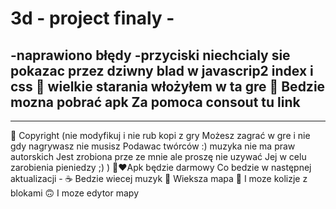 # 3d - project finaly - 
-naprawiono błędy 
-przyciski niechcialy sie pokazac przez dziwny blad w javascrip2 index i css
💞️ wielkie starania włożyłem w ta gre 
💎 Bedzie mozna pobrać apk
Za pomoca consout tu link
----
----
💾 Copyright (nie modyfikuj i nie rub kopi z gry
Możesz zagrać w gre i nie gdy nagrywasz nie musisz
Podawac twórców :) muzyka nie ma praw autorskich 
Jest zrobiona prze ze mnie ale proszę nie uzywać 
Jej w celu zarobienia pieniedzy ;) ) 
🙂❤️Apk będzie darmowy
Co bedzie w następnej aktualizacji - 
☕ Bedzie wiecej muzyk
🎁 Wieksza mapa
🤔 I moze kolizje z blokami
🙃 I moze edytor mapy 
